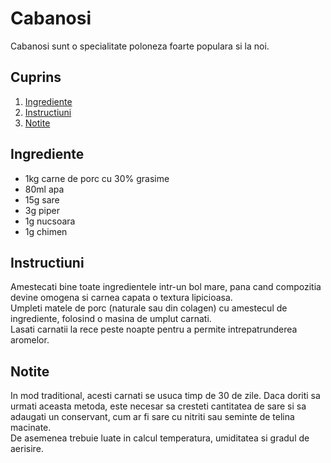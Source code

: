 # Cabanosi

Cabanosi sunt o specialitate poloneza foarte populara si la noi.

## Cuprins

1. [Ingrediente](#ingrediente)
2. [Instructiuni](#instructiuni)
3. [Notite](#notite)

## Ingrediente

- 1kg carne de porc cu 30% grasime
- 80ml apa
- 15g sare
- 3g piper
- 1g nucsoara
- 1g chimen

## Instructiuni

Amestecati bine toate ingredientele intr-un bol mare, pana cand compozitia devine omogena si carnea capata o textura lipicioasa.  
Umpleti matele de porc (naturale sau din colagen) cu amestecul de ingrediente, folosind o masina de umplut carnati.  
Lasati carnatii la rece peste noapte pentru a permite intrepatrunderea aromelor.

## Notite

In mod traditional, acesti carnati se usuca timp de 30 de zile. Daca doriti sa urmati aceasta metoda, este necesar sa cresteti cantitatea de sare si sa adaugati un conservant, cum ar fi sare cu nitriti sau seminte de telina macinate.  
De asemenea trebuie luate in calcul temperatura, umiditatea si gradul de aerisire.
